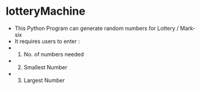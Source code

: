# lotteryMachine

* This Python Program can generate random numbers for Lottery / Mark-six
* It requires users to enter :
* 1. No. of numbers needed
* 2. Smallest Number
* 3. Largest Number